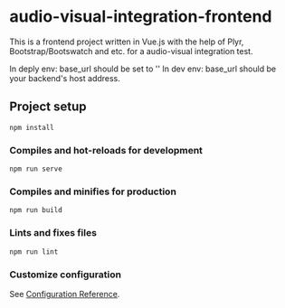 # audio-visual-integration-frontend
This is a frontend project written in Vue.js with the help of Plyr, Bootstrap/Bootswatch and etc. for a audio-visual integration test.

In deply env: base_url should be set to ''
In dev env: base_url should be your backend's host address.

## Project setup
```
npm install
```

### Compiles and hot-reloads for development
```
npm run serve
```

### Compiles and minifies for production
```
npm run build
```

### Lints and fixes files
```
npm run lint
```

### Customize configuration
See [Configuration Reference](https://cli.vuejs.org/config/).
